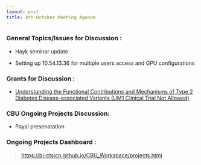 ```yaml
---
layout: post
title: 4th October Meeting Agenda
---
```

### General Topics/Issues for Discussion :

* Hayk seminar update
  
* Setting up 10.54.13.36 for multiple users access and GPU configurations

### Grants for Discussion :

* [Understanding the Functional Contributions and Mechanisms of 
Type 2 Diabetes Disease-associated Variants (UM1 Clinical Trial Not Allowed)](https://grants.nih.gov/grants/guide/rfa-files/RFA-DK-19-012.html)

### CBU Ongoing Projects Discussion:

* Payal presenatation


### Ongoing Projects Dashboard :

> https://bi-ctsicn.github.io/CBU_Workspace/projects.html


